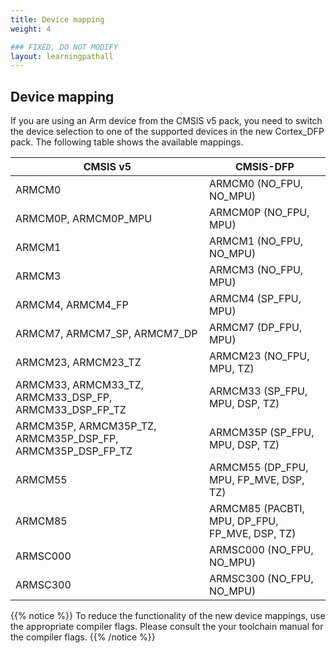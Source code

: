 ```yaml
---
title: Device mapping
weight: 4

### FIXED, DO NOT MODIFY
layout: learningpathall
---
```


## Device mapping

If you are using an Arm device from the CMSIS v5 pack, you need to switch the device selection to one of the supported devices in the new Cortex_DFP pack. The following table shows the available mappings.

| CMSIS v5                                                   | CMSIS-DFP |
|------------------------------------------------------------|-----------|
| ARMCM0                                                     | ARMCM0 (NO_FPU, NO_MPU) |
| ARMCM0P, ARMCM0P_MPU                                       | ARMCM0P (NO_FPU, MPU) |
| ARMCM1                                                     | ARMCM1 (NO_FPU, NO_MPU) |
| ARMCM3                                                     | ARMCM3 (NO_FPU, MPU) |
| ARMCM4, ARMCM4_FP                                          | ARMCM4 (SP_FPU, MPU) |
| ARMCM7, ARMCM7_SP, ARMCM7_DP                               | ARMCM7 (DP_FPU, MPU) |
| ARMCM23, ARMCM23_TZ                                        | ARMCM23 (NO_FPU, MPU, TZ) |
| ARMCM33, ARMCM33_TZ, ARMCM33_DSP_FP, ARMCM33_DSP_FP_TZ     | ARMCM33 (SP_FPU, MPU, DSP, TZ) |
| ARMCM35P, ARMCM35P_TZ, ARMCM35P_DSP_FP, ARMCM35P_DSP_FP_TZ | ARMCM35P (SP_FPU, MPU, DSP, TZ) |
| ARMCM55                                                    | ARMCM55 (DP_FPU, MPU, FP_MVE, DSP, TZ) |
| ARMCM85                                                    | ARMCM85 (PACBTI, MPU, DP_FPU, FP_MVE, DSP, TZ) |
| ARMSC000                                                   | ARMSC000 (NO_FPU, NO_MPU) |
| ARMSC300                                                   | ARMSC300 (NO_FPU, NO_MPU) |

{{% notice %}}
To reduce the functionality of the new device mappings, use the appropriate compiler flags. Please consult the your toolchain manual for the compiler flags.
{{% /notice %}}
